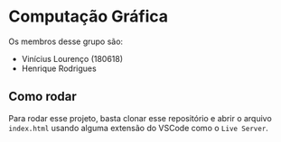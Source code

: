 # Computação Gráfica

Os membros desse grupo são:

- Vinícius Lourenço (180618)
- Henrique Rodrigues 

## Como rodar

Para rodar esse projeto, basta clonar esse repositório e abrir o arquivo `index.html` usando alguma extensão do VSCode como o `Live Server`.


